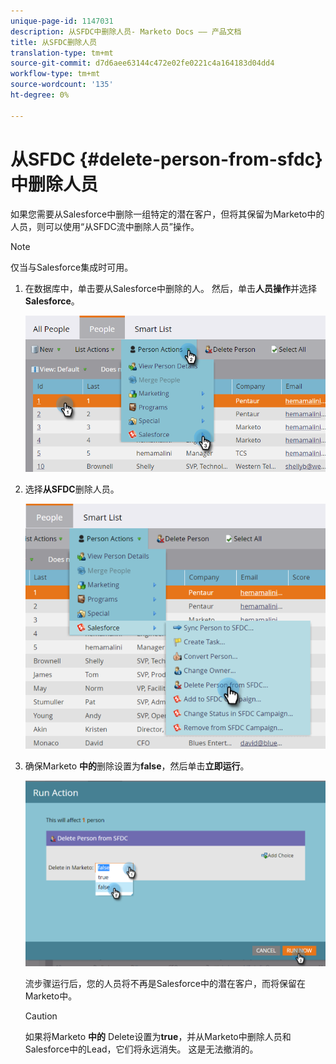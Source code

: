 ```yaml
---
unique-page-id: 1147031
description: 从SFDC中删除人员- Marketo Docs —— 产品文档
title: 从SFDC删除人员
translation-type: tm+mt
source-git-commit: d7d6aee63144c472e02fe0221c4a164183d04dd4
workflow-type: tm+mt
source-wordcount: '135'
ht-degree: 0%

---
```



# 从SFDC {#delete-person-from-sfdc}中删除人员

如果您需要从Salesforce中删除一组特定的潜在客户，但将其保留为Marketo中的人员，则可以使用“从SFDC流中删除人员”操作。

>[!NOTE]
>
>仅当与Salesforce集成时可用。

1. 在数据库中，单击要从Salesforce中删除的人。 然后，单击&#x200B;**人员操作**&#x200B;并选择&#x200B;**Salesforce**。

   ![](assets/person-actions-salesforce.png)

1. 选择&#x200B;**从SFDC**&#x200B;删除人员。

   ![](assets/delete-person-from-sfdc.png)

1. 确保Marketo **中的**&#x200B;删除设置为&#x200B;**false**，然后单击&#x200B;**立即运行**。

   ![](assets/run-action-delete-lead-from-sfdc.png)

   流步骤运行后，您的人员将不再是Salesforce中的潜在客户，而将保留在Marketo中。

   >[!CAUTION]
   >
   >如果将Marketo **中的** Delete设置为&#x200B;**true**，并从Marketo中删除人员和Salesforce中的Lead，它们将永远消失。 这是无法撤消的。

